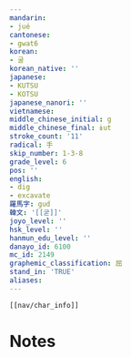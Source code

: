 ```yaml
---
mandarin:
- jué
cantonese:
- gwat6
korean:
- 굴
korean_native: ''
japanese:
- KUTSU
- KOTSU
japanese_nanori: ''
vietnamese:
middle_chinese_initial: g
middle_chinese_final: ɨut
stroke_count: '11'
radical: 手
skip_number: 1-3-8
grade_level: 6
pos: ''
english:
- dig
- excavate
羅馬字: gud
韓文: '[[굳]]'
joyo_level: ''
hsk_level: ''
hanmun_edu_level: ''
danayo_id: 6100
mc_id: 2149
graphemic_classification: 屈
stand_in: 'TRUE'
aliases:
---
```

```meta-bind-embed
[[nav/char_info]]
```

# Notes
